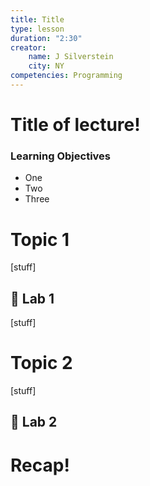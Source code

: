 ```yaml
---
title: Title
type: lesson
duration: "2:30"
creator:
    name: J Silverstein
    city: NY
competencies: Programming
---
```



# Title of lecture!

### Learning Objectives

- One
- Two
- Three

# Topic 1

[stuff]

## 🚀 Lab 1

[stuff]

# Topic 2

[stuff]

## 🚀 Lab 2

# Recap!